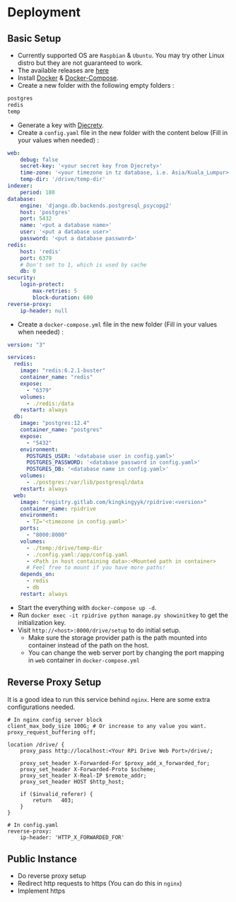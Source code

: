 # Deployment

## Basic Setup
* Currently supported OS are `Raspbian` & `Ubuntu`. You may try other Linux distro but they are not guaranteed to work.
* The available releases are [here](https://gitlab.com/kingkingyyk/RPiDrive/container_registry/1473316)
* Install [Docker](https://docs.docker.com/engine/install/) & [Docker-Compose](https://docs.docker.com/compose/install/).
* Create a new folder with the following empty folders :
```bash
postgres
redis
temp
```
* Generate a key with [Djecrety](https://djecrety.ir/).
* Create a `config.yaml` file in the new folder with the content below (Fill in your values when needed) :
```yaml
web:
    debug: false
    secret-key: '<your secret key from Djecrety>'
    time-zone: '<your timezone in tz database, i.e. Asia/Kuala_Lumpur>'
    temp-dir: '/drive/temp-dir'
indexer:
    period: 180
database:
    engine: 'django.db.backends.postgresql_psycopg2'
    host: 'postgres'
    port: 5432
    name: '<put a database name>'
    user: '<put a database user>'
    password: '<put a database password>'
redis:
    host: 'redis'
    port: 6379
    # Don't set to 1, which is used by cache
    db: 0 
security:
    login-protect:
        max-retries: 5
        block-duration: 600
reverse-proxy:
    ip-header: null
```
* Create a `docker-compose.yml` file in the new folder (Fill in your values when needed) :
```yaml
version: "3"

services:
  redis:
    image: "redis:6.2.1-buster"
    container_name: "redis"
    expose:
      - "6379"
    volumes:
      - ./redis:/data
    restart: always
  db:
    image: "postgres:12.4"
    container_name: "postgres"
    expose:
      - "5432"
    environment:
      POSTGRES_USER: '<database user in config.yaml>'
      POSTGRES_PASSWORD: '<database password in config.yaml>'
      POSTGRES_DB: '<database name in config.yaml>'
    volumes:
      - ./postgres:/var/lib/postgresql/data
    restart: always
  web:
    image: "registry.gitlab.com/kingkingyyk/rpidrive:<version>"
    container_name: rpidrive
    environment:
      - TZ='<timezone in config.yaml>'
    ports:
      - "8000:8000"
    volumes:
      - ./temp:/drive/temp-dir
      - ./config.yaml:/app/config.yaml
      - <Path in host containing data>:<Mounted path in container>
      # Feel free to mount if you have more paths!
    depends_on:
      - redis
      - db
    restart: always
```
* Start the everything with `docker-compose up -d`.
* Run `docker exec -it rpidrive python manage.py showinitkey` to get the initialization key.
* Visit `http://<host>:8000/drive/setup` to do initial setup.
   * Make sure the storage provider path is the path mounted into container instead of the path on the host.
   * You can change the web server port by changing the port mapping in `web` container in `docker-compose.yml`

## Reverse Proxy Setup
It is a good idea to run this service behind `nginx`. Here are some extra configurations needed.

```
# In nginx config server block
client_max_body_size 100G; # Or increase to any value you want.
proxy_request_buffering off;

location /drive/ {
    proxy_pass http://localhost:<Your RPi Drive Web Port>/drive/;

    proxy_set_header X-Forwarded-For $proxy_add_x_forwarded_for;
    proxy_set_header X-Forwarded-Proto $scheme;
    proxy_set_header X-Real-IP $remote_addr;
    proxy_set_header HOST $http_host;

    if ($invalid_referer) {
        return   403;
    }
}
```
```
# In config.yaml
reverse-proxy:
    ip-header: 'HTTP_X_FORWARDED_FOR'
```

## Public Instance
* Do reverse proxy setup
* Redirect http requests to https (You can do this in `nginx`)
* Implement https
